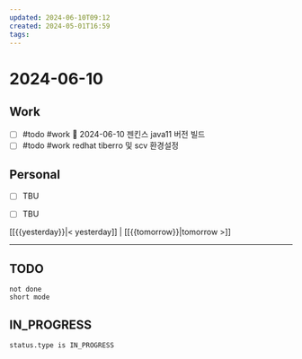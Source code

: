 ```yaml
---
updated: 2024-06-10T09:12
created: 2024-05-01T16:59
tags: 
---
```


# 2024-06-10  

## Work

- [ ] #todo #work 📅 2024-06-10 젠킨스 java11 버전 빌드
- [ ] #todo #work redhat tiberro 및  scv 환경설정 

## Personal

- [ ] TBU
- [ ] TBU  

  
  
[[{{yesterday}}|< yesterday]] | [[{{tomorrow}}|tomorrow >]]  
  
---  


## TODO
```tasks  
not done  
short mode  
```

## IN_PROGRESS
```tasks  
status.type is IN_PROGRESS
```

